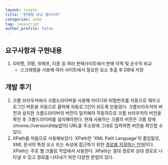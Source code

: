 ```yaml
---
layout: single
title: "판매량 비교 웹사이트"
categories: xime
tag: javascript
author_profile: false
---
```


## 요구사항과 구현내용
1. G마켓, 쿠팡, 위메프, 티몬 등 여러 판매사이트에서 판매 이력 및 순수익 비교
    - 스크래핑을 사용해 여러 사이트에서 필요한 요소 추출 후 DB에 저장

## 개발 후기
1. 크롬 브라우저에서 크롬드라이버을 사용해 아이디와 비밀번호를 자동으로 채우고 로그인 버튼을 자동으로 클릭해 자동로그인이 되도록 만들었다. 크롬브라우저의 버전과 설치한 크롬드라이버의 버전이 일치해야 작동하므로 크롬 브라우저의 버전을 확인 후 크롬드라이버를 설치해야한다. 현재 사용하는 크롬의 버전은 크롬 창에 chrome://version(http없이) URL을 주소창에 그대로 입력하면 버전을 확인할 수 있다. 
2. XPath를 처음으로 사용해보았다. XPath란 'XML Path Language'의 줄임말로, XML 문서의 특정 요소 또는 속성에 접근하기 위한 <u>경로를 지정하는 언어</u>이다. XPath는 주로 웹 크롤링 작업에서 사용한다. XPath는 절대 경로와 상대 경로로 나타낼 수 있고 경로를 나타내기 위한 다양한 문법이 있다.